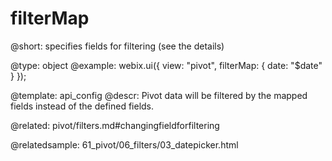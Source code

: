 filterMap
=============

@short: specifies fields for filtering (see the details)
	

@type: object
@example:
webix.ui({
    view: "pivot",
	filterMap: {
 		date: "$date"
	}
});

@template:	api_config
@descr:
Pivot data will be filtered by the mapped fields instead of the defined fields.

@related:
pivot/filters.md#changingfieldforfiltering

@relatedsample:
61_pivot/06_filters/03_datepicker.html